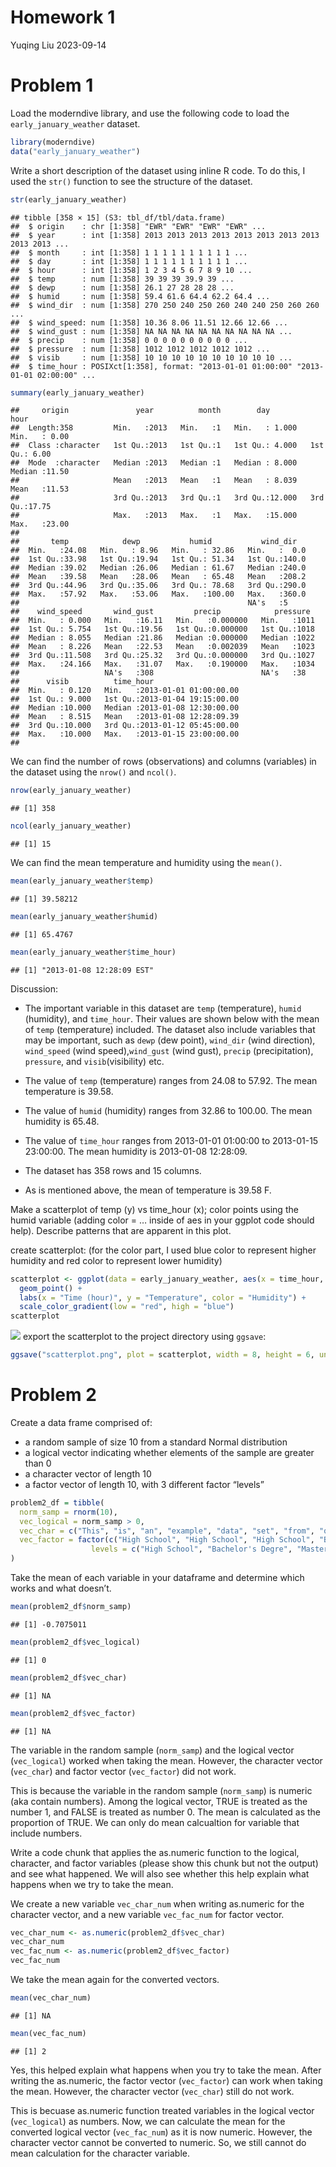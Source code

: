 Homework 1
================
Yuqing Liu
2023-09-14

# Problem 1

Load the moderndive library, and use the following code to load the
`early_january_weather` dataset.

``` r
library(moderndive)
data("early_january_weather")
```

Write a short description of the dataset using inline R code. To do
this, I used the `str()` function to see the structure of the dataset.

``` r
str(early_january_weather)
```

    ## tibble [358 × 15] (S3: tbl_df/tbl/data.frame)
    ##  $ origin    : chr [1:358] "EWR" "EWR" "EWR" "EWR" ...
    ##  $ year      : int [1:358] 2013 2013 2013 2013 2013 2013 2013 2013 2013 2013 ...
    ##  $ month     : int [1:358] 1 1 1 1 1 1 1 1 1 1 ...
    ##  $ day       : int [1:358] 1 1 1 1 1 1 1 1 1 1 ...
    ##  $ hour      : int [1:358] 1 2 3 4 5 6 7 8 9 10 ...
    ##  $ temp      : num [1:358] 39 39 39 39.9 39 ...
    ##  $ dewp      : num [1:358] 26.1 27 28 28 28 ...
    ##  $ humid     : num [1:358] 59.4 61.6 64.4 62.2 64.4 ...
    ##  $ wind_dir  : num [1:358] 270 250 240 250 260 240 240 250 260 260 ...
    ##  $ wind_speed: num [1:358] 10.36 8.06 11.51 12.66 12.66 ...
    ##  $ wind_gust : num [1:358] NA NA NA NA NA NA NA NA NA NA ...
    ##  $ precip    : num [1:358] 0 0 0 0 0 0 0 0 0 0 ...
    ##  $ pressure  : num [1:358] 1012 1012 1012 1012 1012 ...
    ##  $ visib     : num [1:358] 10 10 10 10 10 10 10 10 10 10 ...
    ##  $ time_hour : POSIXct[1:358], format: "2013-01-01 01:00:00" "2013-01-01 02:00:00" ...

``` r
summary(early_january_weather)
```

    ##     origin               year          month        day              hour      
    ##  Length:358         Min.   :2013   Min.   :1   Min.   : 1.000   Min.   : 0.00  
    ##  Class :character   1st Qu.:2013   1st Qu.:1   1st Qu.: 4.000   1st Qu.: 6.00  
    ##  Mode  :character   Median :2013   Median :1   Median : 8.000   Median :11.50  
    ##                     Mean   :2013   Mean   :1   Mean   : 8.039   Mean   :11.53  
    ##                     3rd Qu.:2013   3rd Qu.:1   3rd Qu.:12.000   3rd Qu.:17.75  
    ##                     Max.   :2013   Max.   :1   Max.   :15.000   Max.   :23.00  
    ##                                                                                
    ##       temp            dewp           humid           wind_dir    
    ##  Min.   :24.08   Min.   : 8.96   Min.   : 32.86   Min.   :  0.0  
    ##  1st Qu.:33.98   1st Qu.:19.94   1st Qu.: 51.34   1st Qu.:140.0  
    ##  Median :39.02   Median :26.06   Median : 61.67   Median :240.0  
    ##  Mean   :39.58   Mean   :28.06   Mean   : 65.48   Mean   :208.2  
    ##  3rd Qu.:44.96   3rd Qu.:35.06   3rd Qu.: 78.68   3rd Qu.:290.0  
    ##  Max.   :57.92   Max.   :53.06   Max.   :100.00   Max.   :360.0  
    ##                                                   NA's   :5      
    ##    wind_speed       wind_gust         precip            pressure   
    ##  Min.   : 0.000   Min.   :16.11   Min.   :0.000000   Min.   :1011  
    ##  1st Qu.: 5.754   1st Qu.:19.56   1st Qu.:0.000000   1st Qu.:1018  
    ##  Median : 8.055   Median :21.86   Median :0.000000   Median :1022  
    ##  Mean   : 8.226   Mean   :22.53   Mean   :0.002039   Mean   :1023  
    ##  3rd Qu.:11.508   3rd Qu.:25.32   3rd Qu.:0.000000   3rd Qu.:1027  
    ##  Max.   :24.166   Max.   :31.07   Max.   :0.190000   Max.   :1034  
    ##                   NA's   :308                        NA's   :38    
    ##      visib          time_hour                     
    ##  Min.   : 0.120   Min.   :2013-01-01 01:00:00.00  
    ##  1st Qu.: 9.000   1st Qu.:2013-01-04 19:15:00.00  
    ##  Median :10.000   Median :2013-01-08 12:30:00.00  
    ##  Mean   : 8.515   Mean   :2013-01-08 12:28:09.39  
    ##  3rd Qu.:10.000   3rd Qu.:2013-01-12 05:45:00.00  
    ##  Max.   :10.000   Max.   :2013-01-15 23:00:00.00  
    ## 

We can find the number of rows (observations) and columns (variables) in
the dataset using the `nrow()` and `ncol()`.

``` r
nrow(early_january_weather)
```

    ## [1] 358

``` r
ncol(early_january_weather)
```

    ## [1] 15

We can find the mean temperature and humidity using the `mean()`.

``` r
mean(early_january_weather$temp)
```

    ## [1] 39.58212

``` r
mean(early_january_weather$humid)
```

    ## [1] 65.4767

``` r
mean(early_january_weather$time_hour)
```

    ## [1] "2013-01-08 12:28:09 EST"

Discussion:

- The important variable in this dataset are `temp` (temperature),
  `humid` (humidity), and `time_hour`. Their values are shown below with
  the mean of `temp` (temperature) included. The dataset also include
  variables that may be important, such as `dewp` (dew point),
  `wind_dir` (wind direction), `wind_speed` (wind speed),`wind_gust`
  (wind gust), `precip` (precipitation), `pressure`, and
  `visib`(visibility) etc.

- The value of `temp` (temperature) ranges from 24.08 to 57.92. The mean
  temperature is 39.58.

- The value of `humid` (humidity) ranges from 32.86 to 100.00. The mean
  humidity is 65.48.

- The value of `time_hour` ranges from 2013-01-01 01:00:00 to 2013-01-15
  23:00:00. The mean humidity is 2013-01-08 12:28:09.

- The dataset has 358 rows and 15 columns.

- As is mentioned above, the mean of temperature is 39.58 F.

Make a scatterplot of temp (y) vs time_hour (x); color points using the
humid variable (adding color = … inside of aes in your ggplot code
should help). Describe patterns that are apparent in this plot.

create scatterplot: (for the color part, I used blue color to represent
higher humidity and red color to represent lower humidity)

``` r
scatterplot <- ggplot(data = early_january_weather, aes(x = time_hour, y = temp, color = humid)) +
  geom_point() +
  labs(x = "Time (hour)", y = "Temperature", color = "Humidity") +
  scale_color_gradient(low = "red", high = "blue")
scatterplot
```

![](p8105_hw1_yl5219_files/figure-gfm/yx_scatter-1.png)<!-- --> export
the scatterplot to the project directory using `ggsave`:

``` r
ggsave("scatterplot.png", plot = scatterplot, width = 8, height = 6, units = "in")
```

# Problem 2

Create a data frame comprised of:

- a random sample of size 10 from a standard Normal distribution
- a logical vector indicating whether elements of the sample are greater
  than 0
- a character vector of length 10
- a factor vector of length 10, with 3 different factor “levels”

``` r
problem2_df = tibble(
  norm_samp = rnorm(10),
  vec_logical = norm_samp > 0,
  vec_char = c("This", "is", "an", "example", "data", "set", "from", "question", "number", "two"),
  vec_factor = factor(c("High School", "High School", "High School", "Bachelor's Degre", "Bachelor's Degre", "Bachelor's Degre", "Master's Degree", "Master's Degree", "Bachelor's Degre", "Master's Degree"),
                  levels = c("High School", "Bachelor's Degre", "Master's Degree"), labels = c(1, 2, 3))
)
```

Take the mean of each variable in your dataframe and determine which
works and what doesn’t.

``` r
mean(problem2_df$norm_samp)
```

    ## [1] -0.7075011

``` r
mean(problem2_df$vec_logical)
```

    ## [1] 0

``` r
mean(problem2_df$vec_char)
```

    ## [1] NA

``` r
mean(problem2_df$vec_factor)
```

    ## [1] NA

The variable in the random sample (`norm_samp`) and the logical vector
(`vec_logical`) worked when taking the mean. However, the character
vector (`vec_char`) and factor vector (`vec_factor`) did not work.

This is because the variable in the random sample (`norm_samp`) is
numeric (aka contain numbers). Among the logical vector, TRUE is treated
as the number 1, and FALSE is treated as number 0. The mean is
calculated as the proportion of TRUE. We can only do mean calcualtion
for variable that include numbers.

Write a code chunk that applies the as.numeric function to the logical,
character, and factor variables (please show this chunk but not the
output) and see what happened. We will also see whether this help
explain what happens when we try to take the mean.

We create a new variable `vec_char_num` when writing as.numeric for the
character vector, and a new variable `vec_fac_num` for factor vector.

``` r
vec_char_num <- as.numeric(problem2_df$vec_char)
vec_char_num 
vec_fac_num <- as.numeric(problem2_df$vec_factor)
vec_fac_num
```

We take the mean again for the converted vectors.

``` r
mean(vec_char_num)
```

    ## [1] NA

``` r
mean(vec_fac_num)
```

    ## [1] 2

Yes, this helped explain what happens when you try to take the mean.
After writing the as.numeric, the factor vector (`vec_factor`) can work
when taking the mean. However, the character vector (`vec_char`) still
do not work.

This is becuase as.numeric function treated variables in the logical
vector (`vec_logical`) as numbers. Now, we can calculate the mean for
the converted logical vector (`vec_fac_num`) as it is now numeric.
However, the character vector cannot be converted to numeric. So, we
still cannot do mean calculation for the character variable.
